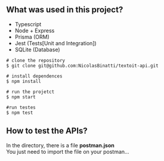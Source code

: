 ## What was used in this project?
- Typescript
- Node + Express
- Prisma (ORM)
- Jest (Tests[Unit and Integration])
- SQLite (Database)

```
# clone the repository
$ git clone git@github.com:NicolasBinatti/textoit-api.git

# install dependences
$ npm install

# run the projetct
$ npm start

#run testes
$ npm test
```

## How to test the APIs?

In the directory, there is a file <strong>postman.json</strong> <br>
You just need to import the file on your postman...
